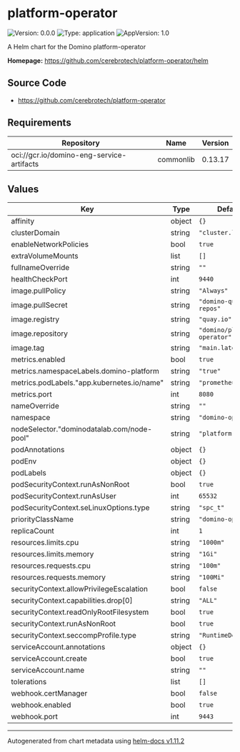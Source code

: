 # platform-operator

![Version: 0.0.0](https://img.shields.io/badge/Version-0.0.0-informational?style=flat-square) ![Type: application](https://img.shields.io/badge/Type-application-informational?style=flat-square) ![AppVersion: 1.0](https://img.shields.io/badge/AppVersion-1.0-informational?style=flat-square)

A Helm chart for the Domino platform-operator

**Homepage:** <https://github.com/cerebrotech/platform-operator/helm>

## Source Code

* <https://github.com/cerebrotech/platform-operator>

## Requirements

| Repository | Name | Version |
|------------|------|---------|
| oci://gcr.io/domino-eng-service-artifacts | commonlib | 0.13.17 |

## Values

| Key | Type | Default | Description |
|-----|------|---------|-------------|
| affinity | object | `{}` |  |
| clusterDomain | string | `"cluster.local"` |  |
| enableNetworkPolicies | bool | `true` |  |
| extraVolumeMounts | list | `[]` |  |
| fullnameOverride | string | `""` |  |
| healthCheckPort | int | `9440` |  |
| image.pullPolicy | string | `"Always"` |  |
| image.pullSecret | string | `"domino-quay-repos"` |  |
| image.registry | string | `"quay.io"` |  |
| image.repository | string | `"domino/platform-operator"` |  |
| image.tag | string | `"main.latest"` |  |
| metrics.enabled | bool | `true` |  |
| metrics.namespaceLabels.domino-platform | string | `"true"` |  |
| metrics.podLabels."app.kubernetes.io/name" | string | `"prometheus"` |  |
| metrics.port | int | `8080` |  |
| nameOverride | string | `""` |  |
| namespace | string | `"domino-operator"` |  |
| nodeSelector."dominodatalab.com/node-pool" | string | `"platform"` |  |
| podAnnotations | object | `{}` |  |
| podEnv | object | `{}` |  |
| podLabels | object | `{}` |  |
| podSecurityContext.runAsNonRoot | bool | `true` |  |
| podSecurityContext.runAsUser | int | `65532` |  |
| podSecurityContext.seLinuxOptions.type | string | `"spc_t"` |  |
| priorityClassName | string | `"domino-operator"` |  |
| replicaCount | int | `1` |  |
| resources.limits.cpu | string | `"1000m"` |  |
| resources.limits.memory | string | `"1Gi"` |  |
| resources.requests.cpu | string | `"100m"` |  |
| resources.requests.memory | string | `"100Mi"` |  |
| securityContext.allowPrivilegeEscalation | bool | `false` |  |
| securityContext.capabilities.drop[0] | string | `"ALL"` |  |
| securityContext.readOnlyRootFilesystem | bool | `true` |  |
| securityContext.runAsNonRoot | bool | `true` |  |
| securityContext.seccompProfile.type | string | `"RuntimeDefault"` |  |
| serviceAccount.annotations | object | `{}` |  |
| serviceAccount.create | bool | `true` |  |
| serviceAccount.name | string | `""` |  |
| tolerations | list | `[]` |  |
| webhook.certManager | bool | `false` |  |
| webhook.enabled | bool | `true` |  |
| webhook.port | int | `9443` |  |

----------------------------------------------
Autogenerated from chart metadata using [helm-docs v1.11.2](https://github.com/norwoodj/helm-docs/releases/v1.11.2)
